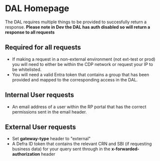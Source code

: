 # DAL Homepage

The DAL requires multiple things to be provided to succesfully return a response.
**Please note in Dev the DAL has auth disabled so will return a response to all requests**

## Required for all requests

- If making a request in a non-external environment (not ext-test or prod) you will need to either be within the CDP network or request your IP to be whitelisted.
- You will need a valid Entra token that contains a group that has been provided and mapped to the corresponding access in the DAL.

## Internal User requests

- An email address of a user within the RP portal that has the correct permissions sent in the email header.

## External User requests

- Set **gateway-type** header to "external"
- A Defra ID token that contains the relevant CRN and SBI (if requesting business data) for your query sent through in the **x-forwarded-authorization** header

